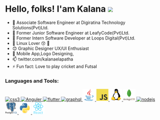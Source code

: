 # Hello, folks! I'am Kalana <img src="https://raw.githubusercontent.com/MartinHeinz/MartinHeinz/master/wave.gif" width="30px">

- 🏢 Associate Software Engineer at Digiratina Technology Solutions(Pvt)Ltd.
- 🏢 Former Junior Software Engineer at LeafyCode(Pvt)Ltd.
- 🏢 Former Intern Software Developer at Loops Digital(Pvt)Ltd.
- 🐧 Linux Lover 😚 :green_heart:
- 😊 Graphic Designer UX/UI Enthusiast
- 💬 Mobile App,Logo Designing, 
- 📫 twitter.com/kalanaelapatha
- ⚡ Fun fact: Love to play cricket and Futsal

<h3 align="left">Languages and Tools:</h3>
<p align="left"> <a href="https://www.w3schools.com/css/" target="_blank"> <img src="https://miro.medium.com/max/600/1*usQX20oLxChIAupsuRi7GQ.png" alt="css3" width="70" height="40"/> </a> <a href="https://angular.io/" target="_blank"> <img src="https://cdn.worldvectorlogo.com/logos/angular-icon-1.svg" alt="Anguler" width="40" height="40"/> </a> <a href="https://flutter.dev" target="_blank"> <img src="https://www.vectorlogo.zone/logos/flutterio/flutterio-icon.svg" alt="flutter" width="40" height="40"/> </a> <a href="https://graphql.org" target="_blank"> <img src="https://www.vectorlogo.zone/logos/graphql/graphql-icon.svg" alt="graphql" width="40" height="40"/> </a> <a href="https://www.java.com" target="_blank"> <img src="https://raw.githubusercontent.com/devicons/devicon/master/icons/java/java-original.svg" alt="java" width="40" height="40"/> </a> <a href="https://developer.mozilla.org/en-US/docs/Web/JavaScript" target="_blank"> <img src="https://raw.githubusercontent.com/devicons/devicon/master/icons/javascript/javascript-original.svg" alt="javascript" width="40" height="40"/> </a> <a href="https://www.linux.org/" target="_blank"> <img src="https://raw.githubusercontent.com/devicons/devicon/master/icons/linux/linux-original.svg" alt="linux" width="40" height="40"/> </a> <a href="https://www.mongodb.com/" target="_blank"> <img src="https://raw.githubusercontent.com/devicons/devicon/master/icons/mongodb/mongodb-original-wordmark.svg" alt="mongodb" width="40" height="40"/> </a> <a href="https://nodejs.org" target="_blank"> <img src="https://icon-library.com/images/node-js-icon/node-js-icon-19.jpg" alt="nodejs" width="60" height="40"/> </a> <a href="https://www.postgresql.org" target="_blank"> <img src="https://raw.githubusercontent.com/devicons/devicon/master/icons/postgresql/postgresql-original-wordmark.svg" alt="postgresql" width="40" height="40"/> </a> <a href="https://www.python.org" target="_blank"> <img src="https://raw.githubusercontent.com/devicons/devicon/master/icons/python/python-original.svg" alt="python" width="40" height="40"/> </a> <a href="https://reactjs.org/" target="_blank"> <img src="https://raw.githubusercontent.com/devicons/devicon/master/icons/react/react-original-wordmark.svg" alt="react" width="40" height="40"/> </a> <a 

<!--![Top Languages Card](https://github-readme-stats.vercel.app/api/top-langs/?username=kalanaelapatha)

![Kalana's github stats](https://github-readme-stats.vercel.app/api?username=kalanaelapatha&show_icons=true&theme=radical)
<!--
[![ReadMe Card](https://github-readme-stats.vercel.app/api/pin/?username=kalanaelapatha&repo=github-readme-stats)](https://github.com/kalanaelapatha/github-readme-stats)
-->
